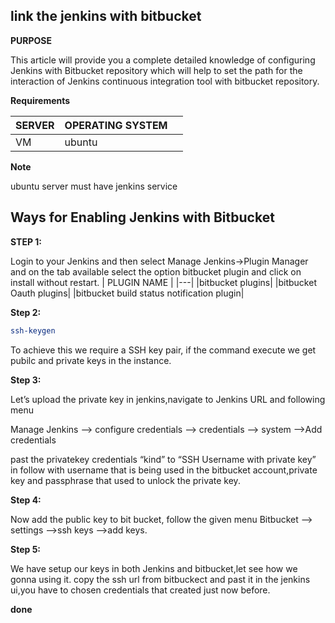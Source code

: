 ## link the jenkins with bitbucket

**PURPOSE**

This article will provide you a complete detailed knowledge of configuring Jenkins with Bitbucket repository which will help to set the path for the interaction of Jenkins continuous integration tool with bitbucket repository.


**Requirements**

| SERVER | OPERATING SYSTEM | |
| --- | --- | --- |
| VM | ubuntu |

**Note**

ubuntu server must have jenkins service

## Ways for Enabling Jenkins with Bitbucket

**STEP 1:**

Login to your Jenkins and then select Manage Jenkins->Plugin Manager and on the tab available select the option bitbucket plugin and click on install without restart.
| PLUGIN NAME |
|---|
|bitbucket plugins|
|bitbucket Oauth plugins|
|bitbucket build status notification plugin|

**Step 2:**
```bash
ssh-keygen
```
To achieve this we require a SSH key pair, if the command execute we get pubilc and private keys in the instance.

**Step 3:**

Let’s upload the private key in jenkins,navigate to Jenkins URL and following menu

Manage Jenkins –> configure credentials –> credentials –> system –>Add credentials

past the privatekey credentials “kind” to “SSH Username with private key” in follow with username that is being used in the bitbucket account,private key and passphrase that used to unlock the private key.

**Step 4:**

Now add the public key to bit bucket,
follow the given menu
Bitbucket –> settings –>ssh keys –>add keys.

**Step 5:**

We have setup our keys in both Jenkins and bitbucket,let see how we gonna using it.
copy the ssh url from bitbuckect and past it in the jenkins ui,you have to chosen credentials that created just now before.


**done**




